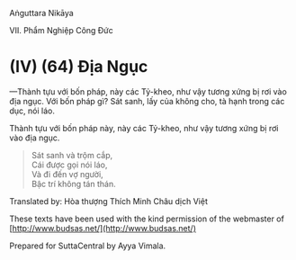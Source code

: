  

Aṅguttara Nikāya

VII. Phẩm Nghiệp Công Ðức

# (IV) (64) Ðịa Ngục

—Thành tựu với bốn pháp, này các Tỷ-kheo, như vậy tương xứng bị rơi vào địa ngục. Với bốn pháp gì? Sát sanh, lấy của không cho, tà hạnh trong các dục, nói láo.

Thành tựu với bốn pháp này, này các Tỷ-kheo, như vậy tương xứng bị rơi vào địa ngục.

> Sát sanh và trộm cắp,  
> Cái được gọi nói láo,  
> Và đi đến vợ người,  
> Bậc trí không tán thán.

Translated by: Hòa thượng Thích Minh Châu dịch Việt

These texts have been used with the kind permission of the webmaster of [http://www.budsas.net/](http://www.budsas.net/)

Prepared for SuttaCentral by Ayya Vimala.